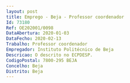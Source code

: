 ```yaml
--- 
layout: post
title: Emprego - Beja - Professor coordenador
Id: 73180
Ref: OE202001/0098
DataAbertura: 2020-01-03
DataFecho: 2020-02-13
Trabalho: Professor coordenador
Empregador: Instituto Politécnico de Beja
Descricao: O descrito no ECPDESP.
CodigoPostal: 7800-295 BEJA
Concelho: Beja
Distrito: Beja
--- 
```

